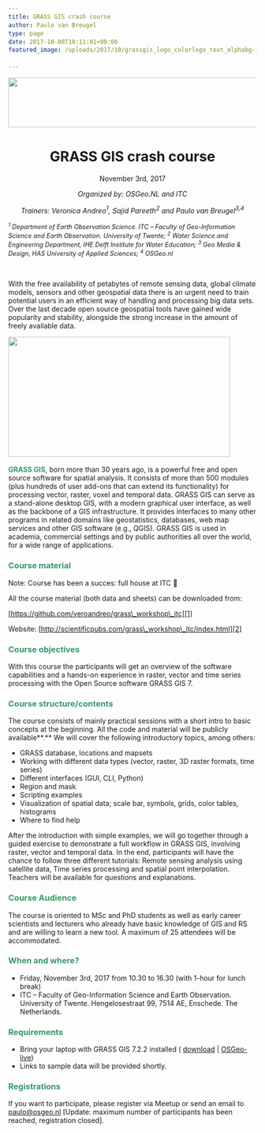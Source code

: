 ```yaml
---
title: GRASS GIS crash course
author: Paulo van Breugel
type: page
date: 2017-10-08T18:11:01+00:00
featured_image: /uploads/2017/10/grassgis_logo_colorlogo_text_alphabg-117x150.png

---
```

<img loading="lazy" class="size-large wp-image-1675 aligncenter" src="/uploads/2017/10/GRASSLOGO-1024x115.png" alt="" width="900" height="101" srcset="/uploads/2017/10/GRASSLOGO-1024x115.png 1024w, /uploads/2017/10/GRASSLOGO-300x34.png 300w, /uploads/2017/10/GRASSLOGO-768x87.png 768w, /uploads/2017/10/GRASSLOGO-150x17.png 150w" sizes="(max-width: 900px) 100vw, 900px" />

<h1 style="text-align: center;">
</h1>

<h1 style="text-align: center;">
  GRASS GIS crash course
</h1>

<p style="text-align: center;">
  November 3rd, 2017
</p>

<p style="text-align: center;">
  <i>Organized by: OSGeo.NL and ITC</i>
</p>

<p style="text-align: center;">
  <i>Trainers: Veronica Andreo<sup>1</sup>, Sajid Pareeth<sup>2</sup> and Paulo van Breugel<sup>3,4</sup></i>
</p>

<p style="font-size: 0.9em;">
  <i><sup>1</sup> Department of Earth Observation Science. ITC &#8211; Faculty of Geo-Information Science and Earth Observation. University of Twente; <sup>2</sup> Water Science and Engineering Department, IHE Delft Institute for Water Education; <sup>3</sup> Geo Media & Design, HAS University of Applied Sciences; <sup>4</sup> OSGeo.nl</i>
</p>

&nbsp;

With the free availability of petabytes of remote sensing data, global climate models, sensors and other geospatial data there is an urgent need to train potential users in an efficient way of handling and processing big data sets. Over the last decade open source geospatial tools have gained wide popularity and stability, alongside the strong increase in the amount of freely available data.

<img loading="lazy" class="wp-image-1684 alignright" src="/uploads/2017/10/grass7_temporal_plot_map-1024x553.jpg" alt="" width="450" height="243" srcset="/uploads/2017/10/grass7_temporal_plot_map.jpg 1024w, /uploads/2017/10/grass7_temporal_plot_map-300x162.jpg 300w, /uploads/2017/10/grass7_temporal_plot_map-768x415.jpg 768w, /uploads/2017/10/grass7_temporal_plot_map-150x81.jpg 150w" sizes="(max-width: 450px) 100vw, 450px" /> 

**<span style="color: #339966;">GRASS GIS</span>**, born more than 30 years ago, is a powerful free and open source software for spatial analysis. It consists of more than 500 modules (plus hundreds of user add-ons that can extend its functionality) for processing vector, raster, voxel and temporal data. GRASS GIS can serve as a stand-alone desktop GIS, with a modern graphical user interface, as well as the backbone of a GIS infrastructure. It provides interfaces to many other programs in related domains like geostatistics, databases, web map services and other GIS software (e.g., QGIS). GRASS GIS is used in academia, commercial settings and by public authorities all over the world, for a wide range of applications.

### <span style="color: #339966;"><strong>Course material</strong></span>

Note: Course has been a succes: full house at ITC 🙂

All the course material (both data and sheets) can be downloaded from:

[https://github.com/veroandreo/grass\_workshop\_itc][1]

Website: [http://scientificpubs.com/grass\_workshop\_itc/index.html][2]

### <span style="color: #339966;"><strong>Course objectives</strong></span>

With this course the participants will get an overview of the software capabilities and a hands-on experience in raster, vector and time series processing with the Open Source software GRASS GIS 7.

### <span style="color: #339966;"><b>Course structure/contents</b></span>

The course consists of mainly practical sessions with a short intro to basic concepts at the beginning. All the code and material will be publicly available**.** We will cover the following introductory topics, among others:

  * GRASS database, locations and mapsets
  * Working with different data types (vector, raster, 3D raster formats, time series)
  * Different interfaces (GUI, CLI, Python)
  * Region and mask
  * Scripting examples
  * Visualization of spatial data; scale bar, symbols, grids, color tables, histograms
  * Where to find help

After the introduction with simple examples, we will go together through a guided exercise to demonstrate a full workflow in GRASS GIS, involving raster, vector and temporal data. In the end, participants will have the chance to follow three different tutorials: Remote sensing analysis using satellite data, Time series processing and spatial point interpolation. Teachers will be available for questions and explanations.

### <span style="color: #339966;"><b>Course Audience</b></span>

The course is oriented to MSc and PhD students as well as early career scientists and lecturers who already have basic knowledge of GIS and RS and are willing to learn a new tool. A maximum of 25 attendees will be accommodated.

### <span style="color: #339966;"><b>When and where?</b></span>

  * Friday, November 3rd, 2017 from 10.30 to 16.30 (with 1-hour for lunch break)
  * ITC &#8211; Faculty of Geo-Information Science and Earth Observation. University of Twente. Hengelosestraat 99, 7514 AE, Enschede. The Netherlands.

### <span style="color: #339966;"><b>Requirements</b></span>

  * Bring your laptop with GRASS GIS 7.2.2 installed ( [download][3] | [OSGeo-live][4])
  * Links to sample data will be provided shortly.

### <span style="color: #339966;"><b>Registrations</b></span>

If you want to participate, please register via Meetup or send an email to paulo@osgeo.nl [Update: maximum number of participants has been reached, registration closed].

 [1]: https://github.com/veroandreo/grass_workshop_itc
 [2]: http://scientificpubs.com/grass_workshop_itc/index.html
 [3]: https://grass.osgeo.org/download/software/
 [4]: https://live.osgeo.org/en/quickstart/virtualization_quickstart.html